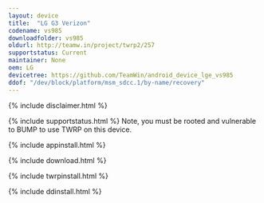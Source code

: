 ```yaml
---
layout: device
title:  "LG G3 Verizon"
codename: vs985
downloadfolder: vs985
oldurl: http://teamw.in/project/twrp2/257
supportstatus: Current
maintainer: None
oem: LG
devicetree: https://github.com/TeamWin/android_device_lge_vs985
ddof: "/dev/block/platform/msm_sdcc.1/by-name/recovery"
---
```


{% include disclaimer.html %}

{% include supportstatus.html %}
Note, you must be rooted and vulnerable to BUMP to use TWRP on this device.

{% include appinstall.html %}

{% include download.html %}

{% include twrpinstall.html %}

{% include ddinstall.html %}

